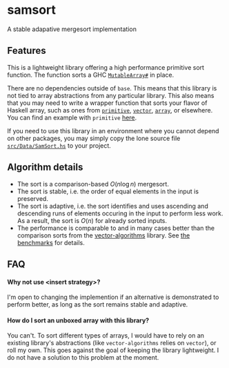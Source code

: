 # samsort

A stable adapative mergesort implementation

## Features

This is a lightweight library offering a high performance primitive sort
function. The function sorts a GHC
[`MutableArray#`](https://hackage.haskell.org/package/base-4.19.0.0/docs/GHC-Exts.html#t:MutableArray-35-)
in place.

There are no dependencies outside of `base`. This means that this library is
not tied to array abstractions from any particular library. This also means
that you may need to write a wrapper function that sorts your flavor of Haskell
array, such as ones from
[`primitive`](https://hackage.haskell.org/package/primitive-0.9.0.0/docs/Data-Primitive-Array.html#t:MutableArray),
[`vector`](https://hackage.haskell.org/package/vector-0.13.1.0/docs/Data-Vector-Mutable.html#t:MVector),
[`array`](https://hackage.haskell.org/package/base-4.19.0.0/docs/GHC-Arr.html#t:STArray),
or elsewhere. You can find an example with `primitive`
[here](https://github.com/meooow25/samsort/blob/master/compare/Main.hs#L61-L64).

If you need to use this library in an environment where you cannot depend on
other packages, you may simply copy the lone source file
[`src/Data/SamSort.hs`](https://github.com/meooow25/samsort/blob/master/src/Data/SamSort.hs)
to your project.

## Algorithm details

* The sort is a comparison-based $O(n \log n)$ mergesort.
* The sort is stable, i.e. the order of equal elements in the input is
  preserved.
* The sort is adaptive, i.e. the sort identifies and uses ascending and
  descending runs of elements occuring in the input to perform less work. As a
  result, the sort is $O(n)$ for already sorted inputs.
* The performance is comparable to and in many cases better than the comparison
  sorts from the [vector-algorithms](https://hackage.haskell.org/package/vector-algorithms)
  library. See [the benchmarks](https://github.com/meooow25/samsort/tree/master/compare)
  for details.

## FAQ

#### Why not use \<insert strategy\>?

I'm open to changing the implemention if an alternative is demonstrated to
perform better, as long as the sort remains stable and adaptive.

#### How do I sort an unboxed array with this library?

You can't. To sort different types of arrays, I would have to rely on an
existing library's abstractions (like `vector-algorithms` relies on `vector`),
or roll my own. This goes against the goal of keeping the library lightweight. I
do not have a solution to this problem at the moment.

